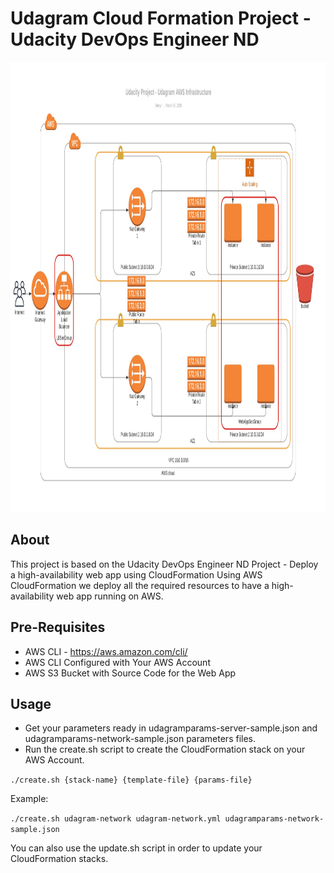 # Udagram Cloud Formation Project - Udacity DevOps Engineer ND

<p align="center">
  <a href="https://github.com/derrynEdwards/udacitycloudformationproject">
    <img src="Udacity Project - Udagram AWS Infrastructure.jpeg" alt="Diagram" width=1280 height=720>
  </a>
</p>

## About
This project is based on the Udacity DevOps Engineer ND Project - Deploy a high-availability web app using CloudFormation
Using AWS CloudFormation we deploy all the required resources to have a high-availability web app running on AWS.

## Pre-Requisites
- AWS CLI - https://aws.amazon.com/cli/
- AWS CLI Configured with Your AWS Account
- AWS S3 Bucket with Source Code for the Web App
  
## Usage
- Get your parameters ready in udagramparams-server-sample.json and udagramparams-network-sample.json parameters files.
- Run the create.sh script to create the CloudFormation stack on your AWS Account.

```./create.sh {stack-name} {template-file} {params-file}```

Example:

```./create.sh udagram-network udagram-network.yml udagramparams-network-sample.json```

You can also use the update.sh script in order to update your CloudFormation stacks.

